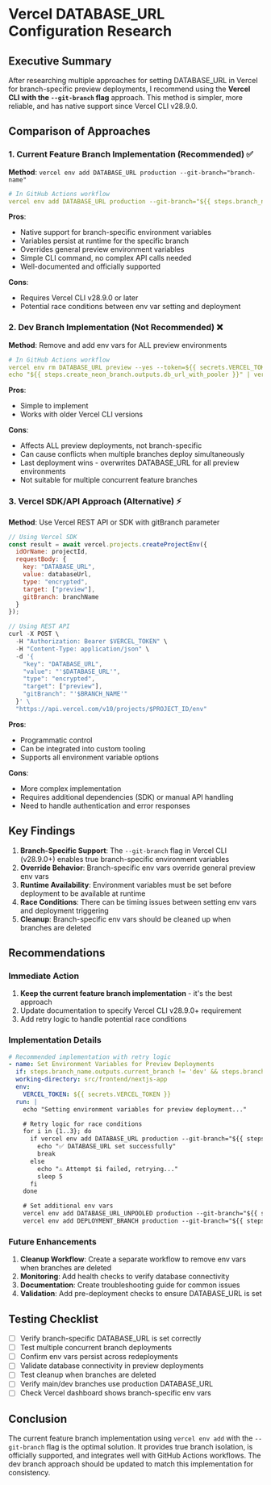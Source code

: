 # Vercel DATABASE_URL Configuration Research

## Executive Summary

After researching multiple approaches for setting DATABASE_URL in Vercel for branch-specific preview deployments, I recommend using the **Vercel CLI with the `--git-branch` flag** approach. This method is simpler, more reliable, and has native support since Vercel CLI v28.9.0.

## Comparison of Approaches

### 1. Current Feature Branch Implementation (Recommended) ✅

**Method**: `vercel env add DATABASE_URL production --git-branch="branch-name"`

```yaml
# In GitHub Actions workflow
vercel env add DATABASE_URL production --git-branch="${{ steps.branch_name.outputs.current_branch }}" <<< "${{ steps.create_neon_branch.outputs.db_url_with_pooler }}" --token=${{ secrets.VERCEL_TOKEN }}
```

**Pros**:
- Native support for branch-specific environment variables
- Variables persist at runtime for the specific branch
- Overrides general preview environment variables
- Simple CLI command, no complex API calls needed
- Well-documented and officially supported

**Cons**:
- Requires Vercel CLI v28.9.0 or later
- Potential race conditions between env var setting and deployment

### 2. Dev Branch Implementation (Not Recommended) ❌

**Method**: Remove and add env vars for ALL preview environments

```yaml
# In GitHub Actions workflow
vercel env rm DATABASE_URL preview --yes --token=${{ secrets.VERCEL_TOKEN }} || true
echo "${{ steps.create_neon_branch.outputs.db_url_with_pooler }}" | vercel env add DATABASE_URL preview --token=${{ secrets.VERCEL_TOKEN }}
```

**Pros**:
- Simple to implement
- Works with older Vercel CLI versions

**Cons**:
- Affects ALL preview deployments, not branch-specific
- Can cause conflicts when multiple branches deploy simultaneously
- Last deployment wins - overwrites DATABASE_URL for all preview environments
- Not suitable for multiple concurrent feature branches

### 3. Vercel SDK/API Approach (Alternative) ⚡

**Method**: Use Vercel REST API or SDK with gitBranch parameter

```javascript
// Using Vercel SDK
const result = await vercel.projects.createProjectEnv({
  idOrName: projectId,
  requestBody: {
    key: "DATABASE_URL",
    value: databaseUrl,
    type: "encrypted",
    target: ["preview"],
    gitBranch: branchName
  }
});

// Using REST API
curl -X POST \
  -H "Authorization: Bearer $VERCEL_TOKEN" \
  -H "Content-Type: application/json" \
  -d '{
    "key": "DATABASE_URL",
    "value": "'$DATABASE_URL'",
    "type": "encrypted",
    "target": ["preview"],
    "gitBranch": "'$BRANCH_NAME'"
  }' \
  "https://api.vercel.com/v10/projects/$PROJECT_ID/env"
```

**Pros**:
- Programmatic control
- Can be integrated into custom tooling
- Supports all environment variable options

**Cons**:
- More complex implementation
- Requires additional dependencies (SDK) or manual API handling
- Need to handle authentication and error responses

## Key Findings

1. **Branch-Specific Support**: The `--git-branch` flag in Vercel CLI (v28.9.0+) enables true branch-specific environment variables
2. **Override Behavior**: Branch-specific env vars override general preview env vars
3. **Runtime Availability**: Environment variables must be set before deployment to be available at runtime
4. **Race Conditions**: There can be timing issues between setting env vars and deployment triggering
5. **Cleanup**: Branch-specific env vars should be cleaned up when branches are deleted

## Recommendations

### Immediate Action
1. **Keep the current feature branch implementation** - it's the best approach
2. Update documentation to specify Vercel CLI v28.9.0+ requirement
3. Add retry logic to handle potential race conditions

### Implementation Details

```yaml
# Recommended implementation with retry logic
- name: Set Environment Variables for Preview Deployments
  if: steps.branch_name.outputs.current_branch != 'dev' && steps.branch_name.outputs.current_branch != 'main'
  working-directory: src/frontend/nextjs-app
  env:
    VERCEL_TOKEN: ${{ secrets.VERCEL_TOKEN }}
  run: |
    echo "Setting environment variables for preview deployment..."

    # Retry logic for race conditions
    for i in {1..3}; do
      if vercel env add DATABASE_URL production --git-branch="${{ steps.branch_name.outputs.current_branch }}" <<< "${{ steps.create_neon_branch.outputs.db_url_with_pooler }}" --token=${{ secrets.VERCEL_TOKEN }}; then
        echo "✅ DATABASE_URL set successfully"
        break
      else
        echo "⚠️ Attempt $i failed, retrying..."
        sleep 5
      fi
    done

    # Set additional env vars
    vercel env add DATABASE_URL_UNPOOLED production --git-branch="${{ steps.branch_name.outputs.current_branch }}" <<< "${{ steps.create_neon_branch.outputs.db_url }}" --token=${{ secrets.VERCEL_TOKEN }} || true
    vercel env add DEPLOYMENT_BRANCH production --git-branch="${{ steps.branch_name.outputs.current_branch }}" <<< "${{ steps.branch_name.outputs.current_branch }}" --token=${{ secrets.VERCEL_TOKEN }} || true
```

### Future Enhancements

1. **Cleanup Workflow**: Create a separate workflow to remove env vars when branches are deleted
2. **Monitoring**: Add health checks to verify database connectivity
3. **Documentation**: Create troubleshooting guide for common issues
4. **Validation**: Add pre-deployment checks to ensure DATABASE_URL is set

## Testing Checklist

- [ ] Verify branch-specific DATABASE_URL is set correctly
- [ ] Test multiple concurrent branch deployments
- [ ] Confirm env vars persist across redeployments
- [ ] Validate database connectivity in preview deployments
- [ ] Test cleanup when branches are deleted
- [ ] Verify main/dev branches use production DATABASE_URL
- [ ] Check Vercel dashboard shows branch-specific env vars

## Conclusion

The current feature branch implementation using `vercel env add` with the `--git-branch` flag is the optimal solution. It provides true branch isolation, is officially supported, and integrates well with GitHub Actions workflows. The dev branch approach should be updated to match this implementation for consistency.

